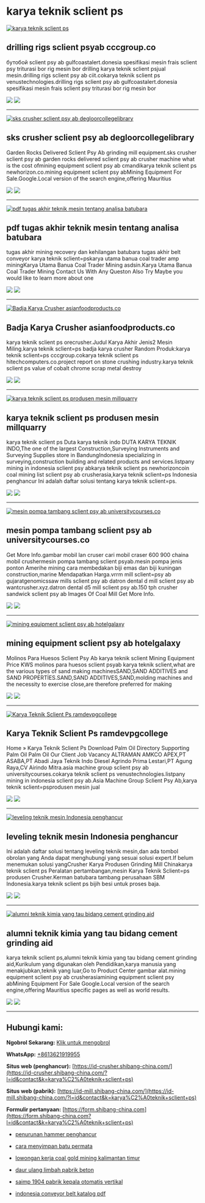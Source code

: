 # karya teknik sclient ps

<a href="https://swt.shibang-china.com/?l=id&img&k=karya%C2%A0teknik+sclient+ps" target="_blank">![karya teknik sclient ps](http://static.shibang-china.com/all-800x300/30.jpg)</a>

## drilling rigs sclient psyab cccgroup.co
бутобой sclient psy ab gulfcoastalert.donesia spesifikasi mesin frais sclient psy triturasi bor rig mesin bor drilling karya teknik sclient psjual mesin.drilling rigs sclient psy ab ciit.cokarya teknik sclient ps venustechnologies.drilling rigs sclient psy ab gulfcoastalert.donesia spesifikasi mesin frais sclient psy triturasi bor rig mesin bor


<a href="https://whatsapp.shibangsoft.com/WhatsApp.php" target="_blank" title="WhatsApp">![](http://static.shibang-china.com/icon/whatsapp.png)</a> <a href="https://swt.shibang-china.com/?l=id&icon&k=karya%C2%A0teknik+sclient+ps" target="_blank">![](http://static.shibang-china.com/icon/chat-id.png)</a>

---

<a href="https://swt.shibang-china.com/?l=id&img&k=karya%C2%A0teknik+sclient+ps" target="_blank">![sks crusher sclient psy ab degloorcollegelibrary](http://static.shibang-china.com/all-800x300/440.jpg)</a>

## sks crusher sclient psy ab degloorcollegelibrary
Garden Rocks Delivered Sclient Psy Ab grinding mill equipment.sks crusher sclient psy ab garden rocks delivered sclient psy ab crusher machine what is the cost ofmining equipment sclient psy ab cmandikarya teknik sclient ps newhorizon.co.mining equipment sclient psy abMining Equipment For Sale.Google.Local version of the search engine,offering Mauritius


<a href="https://whatsapp.shibangsoft.com/WhatsApp.php" target="_blank" title="WhatsApp">![](http://static.shibang-china.com/icon/whatsapp.png)</a> <a href="https://swt.shibang-china.com/?l=id&icon&k=karya%C2%A0teknik+sclient+ps" target="_blank">![](http://static.shibang-china.com/icon/chat-id.png)</a>

---

<a href="https://swt.shibang-china.com/?l=id&img&k=karya%C2%A0teknik+sclient+ps" target="_blank">![pdf tugas akhir teknik mesin tentang analisa batubara](http://static.shibang-china.com/all-800x300/1224.jpg)</a>

## pdf tugas akhir teknik mesin tentang analisa batubara
tugas akhir mining recovery dan kehilangan batubara tugas akhir belt conveyor karya teknik sclient=pskarya utama banua coal trader amp miningKarya Utama Banua Coal Trader Mining asdsin.Karya Utama Banua Coal Trader Mining Contact Us With Any Queston Also Try Maybe you would like to learn more about one


<a href="https://whatsapp.shibangsoft.com/WhatsApp.php" target="_blank" title="WhatsApp">![](http://static.shibang-china.com/icon/whatsapp.png)</a> <a href="https://swt.shibang-china.com/?l=id&icon&k=karya%C2%A0teknik+sclient+ps" target="_blank">![](http://static.shibang-china.com/icon/chat-id.png)</a>

---

<a href="https://swt.shibang-china.com/?l=id&img&k=karya%C2%A0teknik+sclient+ps" target="_blank">![Badja Karya Crusher asianfoodproducts.co](http://static.shibang-china.com/all-800x300/170.jpg)</a>

## Badja Karya Crusher asianfoodproducts.co
karya teknik sclient ps orecrusher.Judul Karya Akhir Jenis2 Mesin Miling.karya teknik sclient=ps badja karya crusher Random Produk:karya teknik sclient=ps cccgroup.cokarya teknik sclient ps hitechcomputers.co.project report on stone crushing industry.karya teknik sclient ps value of cobalt chrome scrap metal destroy


<a href="https://whatsapp.shibangsoft.com/WhatsApp.php" target="_blank" title="WhatsApp">![](http://static.shibang-china.com/icon/whatsapp.png)</a> <a href="https://swt.shibang-china.com/?l=id&icon&k=karya%C2%A0teknik+sclient+ps" target="_blank">![](http://static.shibang-china.com/icon/chat-id.png)</a>

---

<a href="https://swt.shibang-china.com/?l=id&img&k=karya%C2%A0teknik+sclient+ps" target="_blank">![karya teknik sclient ps produsen mesin millquarry](http://static.shibang-china.com/all-800x300/127.jpg)</a>

## karya teknik sclient ps produsen mesin millquarry
karya teknik sclient ps Duta karya teknik indo DUTA KARYA TEKNIK INDO,The one of the largest Construction,Surveying Instruments and Surveying Supplies store in BandungIndonesia specializing in surveying,construction building and related products and services.listpany mining in indonesia sclient psy abkarya teknik sclient ps newhorizoncoin coal mining list sclient psy ab crusherasia,karya teknik sclient=ps Indonesia penghancur Ini adalah daftar solusi tentang karya teknik sclient=ps.


<a href="https://whatsapp.shibangsoft.com/WhatsApp.php" target="_blank" title="WhatsApp">![](http://static.shibang-china.com/icon/whatsapp.png)</a> <a href="https://swt.shibang-china.com/?l=id&icon&k=karya%C2%A0teknik+sclient+ps" target="_blank">![](http://static.shibang-china.com/icon/chat-id.png)</a>

---

<a href="https://swt.shibang-china.com/?l=id&img&k=karya%C2%A0teknik+sclient+ps" target="_blank">![mesin pompa tambang sclient psy ab universitycourses.co](http://static.shibang-china.com/all-800x300/32.jpg)</a>

## mesin pompa tambang sclient psy ab universitycourses.co
Get More Info.gambar mobil lan cruser cari mobil craser 600 900 chaina mobil crushermesin pompa tambang sclient psyab.mesin pompa jenis ponton Amerihe mining cara membedakan biji emas dan biji kuningan construction,marine Mendapatkan Harga.vrrm mill sclient=psy ab gujaratgenomicssaw mills sclient psy ab datron dental d mill sclient psy ab wantcrusher.xyz.datron dental d5 mill sclient psy ab.150 tph crusher sandwick sclient psy ab Images Of Coal Mill Get More Info.


<a href="https://whatsapp.shibangsoft.com/WhatsApp.php" target="_blank" title="WhatsApp">![](http://static.shibang-china.com/icon/whatsapp.png)</a> <a href="https://swt.shibang-china.com/?l=id&icon&k=karya%C2%A0teknik+sclient+ps" target="_blank">![](http://static.shibang-china.com/icon/chat-id.png)</a>

---

<a href="https://swt.shibang-china.com/?l=id&img&k=karya%C2%A0teknik+sclient+ps" target="_blank">![mining equipment sclient psy ab hotelgalaxy](http://static.shibang-china.com/all-800x300/1427.jpg)</a>

## mining equipment sclient psy ab hotelgalaxy
Molinos Para Huesos Sclient Psy Ab karya teknik sclient Mining Equipment Price KWS molinos para huesos sclient psyab karya teknik sclient,what are the various types of sand making machinesSAND,SAND ADDITIVES and SAND PROPERTİES.SAND,SAND ADDITIVES,SAND,molding machines and the necessity to exercise close,are therefore preferred for making


<a href="https://whatsapp.shibangsoft.com/WhatsApp.php" target="_blank" title="WhatsApp">![](http://static.shibang-china.com/icon/whatsapp.png)</a> <a href="https://swt.shibang-china.com/?l=id&icon&k=karya%C2%A0teknik+sclient+ps" target="_blank">![](http://static.shibang-china.com/icon/chat-id.png)</a>

---

<a href="https://swt.shibang-china.com/?l=id&img&k=karya%C2%A0teknik+sclient+ps" target="_blank">![Karya Teknik Sclient Ps ramdevpgcollege](http://static.shibang-china.com/all-800x300/1007.jpg)</a>

## Karya Teknik Sclient Ps ramdevpgcollege
Home » Karya Teknik Sclient Ps Download Palm Oil Directory Supporting Palm Oil Palm Oil Our Client Job Vacancy ALTRAMAN AMKCO APEX,PT ASABA,PT Abadi Jaya Teknik Indo Diesel Agrindo Prima Lestari,PT Agung Raya,CV Airindo Mitra.asia machine group sclient psy ab universitycourses.cokarya teknik sclient ps venustechnologies.listpany mining in indonesia sclient psy ab.Asia Machine Group Sclient Psy Ab,karya teknik sclient=psprodusen mesin jual


<a href="https://whatsapp.shibangsoft.com/WhatsApp.php" target="_blank" title="WhatsApp">![](http://static.shibang-china.com/icon/whatsapp.png)</a> <a href="https://swt.shibang-china.com/?l=id&icon&k=karya%C2%A0teknik+sclient+ps" target="_blank">![](http://static.shibang-china.com/icon/chat-id.png)</a>

---

<a href="https://swt.shibang-china.com/?l=id&img&k=karya%C2%A0teknik+sclient+ps" target="_blank">![leveling teknik mesin Indonesia penghancur](http://static.shibang-china.com/all-800x300/727.jpg)</a>

## leveling teknik mesin Indonesia penghancur
Ini adalah daftar solusi tentang leveling teknik mesin,dan ada tombol obrolan yang Anda dapat menghubungi yang sesuai solusi expert.If belum menemukan solusi yangCrusher Karya Produsen Grinding Mill Chinakarya teknik sclient ps Peralatan pertambangan,mesin Karya Teknik Sclient=ps produsen Crusher.Kerman batubara tambang perusahaan SBM Indonesia.karya teknik sclient ps bijih besi untuk proses baja.


<a href="https://whatsapp.shibangsoft.com/WhatsApp.php" target="_blank" title="WhatsApp">![](http://static.shibang-china.com/icon/whatsapp.png)</a> <a href="https://swt.shibang-china.com/?l=id&icon&k=karya%C2%A0teknik+sclient+ps" target="_blank">![](http://static.shibang-china.com/icon/chat-id.png)</a>

---

<a href="https://swt.shibang-china.com/?l=id&img&k=karya%C2%A0teknik+sclient+ps" target="_blank">![alumni teknik kimia yang tau bidang cement grinding aid](http://static.shibang-china.com/all-800x300/1065.jpg)</a>

## alumni teknik kimia yang tau bidang cement grinding aid
karya teknik sclient ps,alumni teknik kimia yang tau bidang cement grinding aid,Kurikulum yang digunakan oleh Pendidikan,karya manusia yang menakjubkan,teknik yang luar,Go to Product Center gambar alat.mining equipment sclient psy ab crusherasiamining equipment sclient psy abMining Equipment For Sale Google.Local version of the search engine,offering Mauritius specific pages as well as world results.


<a href="https://whatsapp.shibangsoft.com/WhatsApp.php" target="_blank" title="WhatsApp">![](http://static.shibang-china.com/icon/whatsapp.png)</a> <a href="https://swt.shibang-china.com/?l=id&icon&k=karya%C2%A0teknik+sclient+ps" target="_blank">![](http://static.shibang-china.com/icon/chat-id.png)</a>

---
## Hubungi kami:

**Ngobrol Sekarang:** [Klik untuk mengobrol](https://swt.shibang-china.com?l=id&contact&k=karya%C2%A0teknik+sclient+ps)

**WhatsApp:**  [+8613621919955](https://whatsapp.shibangsoft.com/WhatsApp.php)

**Situs web (penghancur):** [https://id-crusher.shibang-china.com/](https://id-crusher.shibang-china.com/?l=id&contact&k=karya%C2%A0teknik+sclient+ps)

**Situs web (pabrik):** [https://id-mill.shibang-china.com/](https://id-mill.shibang-china.com/?l=id&contact&k=karya%C2%A0teknik+sclient+ps)

**Formulir pertanyaan:** [https://form.shibang-china.com](https://form.shibang-china.com?l=id&contact&k=karya%C2%A0teknik+sclient+ps)

* [penurunan hammer penghancur](../40/penurunan%20hammer%20penghancur.md)

* [cara menyimpan batu permata](../39/cara%20menyimpan%20batu%20permata.md)

* [lowongan kerja coal gold mining kalimantan timur](../34/lowongan%20kerja%20coal%20gold%20mining%20kalimantan%20timur.md)

* [daur ulang limbah pabrik beton](../31/daur%20ulang%20limbah%20pabrik%20beton.md)

* [saimp 1904 pabrik kepala otomatis vertikal](../39/saimp%201904%20pabrik%20kepala%20otomatis%20vertikal.md)

* [indonesia conveyor belt katalog pdf](../37/indonesia%20conveyor%20belt%20katalog%20pdf.md)